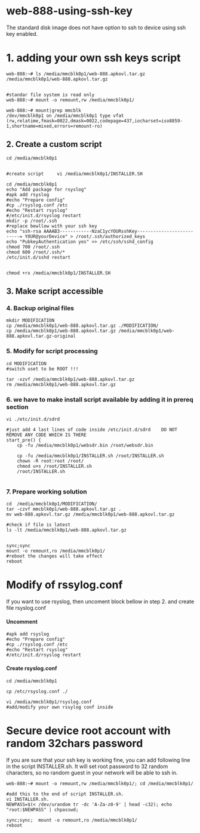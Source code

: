 # web-888-using-ssh-key
The standard disk image does not have option to ssh to device using ssh key enabled.

# 1. adding your own ssh keys script
```
web-888:~# ls /media/mmcblk0p1/web-888.apkovl.tar.gz
/media/mmcblk0p1/web-888.apkovl.tar.gz


#standar file system is read only
web-888:~# mount -o remount,rw /media/mmcblk0p1/

web-888:~# mount|grep mmcblk
/dev/mmcblk0p1 on /media/mmcblk0p1 type vfat (rw,relatime,fmask=0022,dmask=0022,codepage=437,iocharset=iso8859-1,shortname=mixed,errors=remount-ro)
```

##  2. Create a custom script
```
cd /media/mmcblk0p1


#create script     vi /media/mmcblk0p1/INSTALLER.SH

cd /media/mmcblk0p1
echo "Add package for rsyslog"
#apk add rsyslog
#echo "Prepare config"
#cp ./rsyslog.conf /etc
#echo "Restart rsyslog"
#/etc/init.d/rsyslog restart
mkdir -p /root/.ssh
#replace bewllow with your ssh key
echo "ssh-rsa AAAAB3------------NzaC1ycYOURsshKey--------------------------= YOUR@yourDevice" > /root/.ssh/authorized_keys
echo "PubkeyAuthentication yes" >> /etc/ssh/sshd_config
chmod 700 /root/.ssh
chmod 600 /root/.ssh/*
/etc/init.d/sshd restart


chmod +rx /media/mmcblk0p1/INSTALLER.SH

```

##  3. Make script accessible

### 4. Backup original files

```
mkdir MODIFICATION
cp /media/mmcblk0p1/web-888.apkovl.tar.gz ./MODIFICATION/
cp /media/mmcblk0p1/web-888.apkovl.tar.gz /media/mmcblk0p1/web-888.apkovl.tar.gz-original
```


### 5. Modify for script processing
```
cd MODIFICATION
#switch uset to be ROOT !!!

tar -xzvf /media/mmcblk0p1/web-888.apkovl.tar.gz
rm /media/mmcblk0p1/web-888.apkovl.tar.gz
```


### 6. we have to make install script available by adding it in prereq section
```
vi ./etc/init.d/sdrd

#just add 4 last lines of code inside /etc/init.d/sdrd    DO NOT REMOVE ANY CODE WHICH IS THERE
start_pre() {
    cp -fu /media/mmcblk0p1/websdr.bin /root/websdr.bin
    
    cp -fu /media/mmcblk0p1/INSTALLER.sh /root/INSTALLER.sh
    chown -R root:root /root/
    chmod u+s /root/INSTALLER.sh    
    /root/INSTALLER.sh
  
```

### 7. Prepare working solution
```
cd  /media/mmcblk0p1/MODIFICATION/
tar -czvf mmcblk0p1/web-888.apkovl.tar.gz .
mv web-888.apkovl.tar.gz /media/mmcblk0p1/web-888.apkovl.tar.gz

#check if file is latest
ls -lt /media/mmcblk0p1/web-888.apkovl.tar.gz


sync;sync
mount -o remount,ro /media/mmcblk0p1/
#reboot the changes will take effect
reboot

```


# Modify of rssylog.conf
If you want to use rsyslog, then uncoment block bellow in step 2. and create file rsyslog.conf 


#### Uncomment
```
#apk add rsyslog
#echo "Prepare config"
#cp ./rsyslog.conf /etc
#echo "Restart rsyslog"
#/etc/init.d/rsyslog restart
```

#### Create rsyslog.conf
```
cd /media/mmcblk0p1

cp /etc/rsyslog.conf ./

vi /media/mmcblk0p1/rsyslog.conf
#add/modify your own rssylog conf inside
```

# Secure device root account with random 32chars password
If you are sure that your ssh key is working fine, you can add following line in the script INSTALLER.sh. 
It will set root password to 32 random characters, so no random guest in your network will be able to ssh in.




```
web-888:~# mount -o remount,rw /media/mmcblk0p1/; cd /media/mmcblk0p1/

#add this to the end of script INSTALLER.sh. 
vi INSTALLER.sh.
NEWPASS=$(< /dev/urandom tr -dc 'A-Za-z0-9' | head -c32); echo "root:$NEWPASS" | chpasswd;

sync;sync;  mount -o remount,ro /media/mmcblk0p1/
reboot

```
